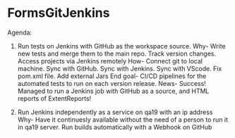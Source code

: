 # FormsGitJenkins

Agenda: 
1. Run tests on Jenkins with GitHub as the workspace source.
	Why- 
		Write new tests and merge them to the main repo. Track version changes. Access projects via Jenkins remotely
	How-
		Connect git to local machine. Sync with GitHub. Sync with Jenkins. Sync with VScode. Fix pom.xml file. Add external Jars
End goal- 
	CI/CD pipelines for the automated tests to run on each version release.
News-
	Success! Managed to run a Jenkins job with GitHub as a source, and HTML reports of ExtentReports! 


2. Run Jenkins independently as a service on qa19 with an ip address
Why- 
Have it continuesly available without the need of a person to run it in qa19 server. Run builds automatically with a Webhook on GitHub
